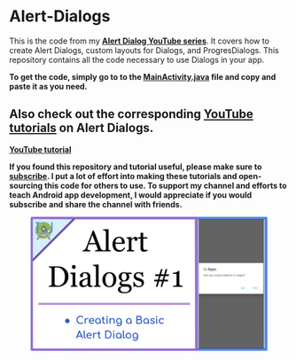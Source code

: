 # Alert-Dialogs
This is the code from my [**Alert Dialog YouTube series**](https://www.youtube.com/playlist?list=PLLmkb5CTw5rSCT3szl8VLBjKhLC8ttt8B). It covers how to create Alert Dialogs, custom layouts for Dialogs, and ProgresDialogs. This repository contains all the code necessary to use Dialogs in your app.


**To get the code, simply go to to the [MainActivity.java](https://github.com/IJ-Apps/Alert-Dialogs/blob/master/app/src/main/java/app/ij/alertdialogs/MainActivity.java) file and copy and paste it as you need.**

## Also check out the corresponding [YouTube tutorials](https://www.youtube.com/playlist?list=PLLmkb5CTw5rSCT3szl8VLBjKhLC8ttt8B) on Alert Dialogs.
**[YouTube tutorial](https://www.youtube.com/playlist?list=PLLmkb5CTw5rSCT3szl8VLBjKhLC8ttt8B)**

**If you found this repository and tutorial useful, please make sure to [subscribe](https://www.youtube.com/channel/UCLQUpH7SdkAXAeK6jeeF8zg). I put a lot of effort into making these tutorials and open-sourcing this code for others to use. 
To support my channel and efforts to teach Android app development, I would appreciate if you would subscribe and share the channel with friends.**


[ <p align = "center"><img src = "https://github.com/IJ-Apps/Alert-Dialogs/blob/master/Alert%20Dialog%20%231.png" width="85%"> </p>](https://youtu.be/n8oasrJs_eY "Click on the image or link above to go to the tutorial")

